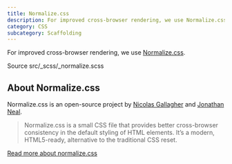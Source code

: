 ```yaml
---
title: Normalize.css
description: For improved cross-browser rendering, we use Normalize.css.
category: CSS
subcategory: Scaffolding
---
```


For improved cross-browser rendering, we use [Normalize.css](https://necolas.github.io/normalize.css).

<div class="doc-badges">
  <div class="doc-badge">
    <span class="doc-badge-item">Source</span>
    <span class="doc-badge-item doc-badge-item-info">src/_scss/_normalize.scss</span>
  </div>
</div>

## About Normalize.css

Normalize.css is an open-source project by [Nicolas Gallagher](https://twitter.com/necolas) and [Jonathan Neal](https://twitter.com/jon_neal).

> Normalize.css is a small CSS file that provides better cross-browser consistency in the default styling of HTML elements. It’s a modern, HTML5-ready, alternative to the traditional CSS reset.

[Read more about normalize.css](http://nicolasgallagher.com/about-normalize-css)
